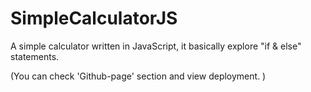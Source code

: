 # SimpleCalculatorJS
A simple calculator written in JavaScript, it basically explore "if &amp; else" statements. 

(You can check 'Github-page' section and view deployment. )
